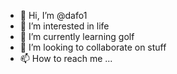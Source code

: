 - 👋 Hi, I’m @dafo1
- 👀 I’m interested in life
- 🌱 I’m currently learning golf
- 💞️ I’m looking to collaborate on stuff
- 📫 How to reach me ...

<!---
dafo1/dafo1 is a ✨ special ✨ repository because its `README.md` (this file) appears on your GitHub profile.
You can click the Preview link to take a look at your changes.
--->
